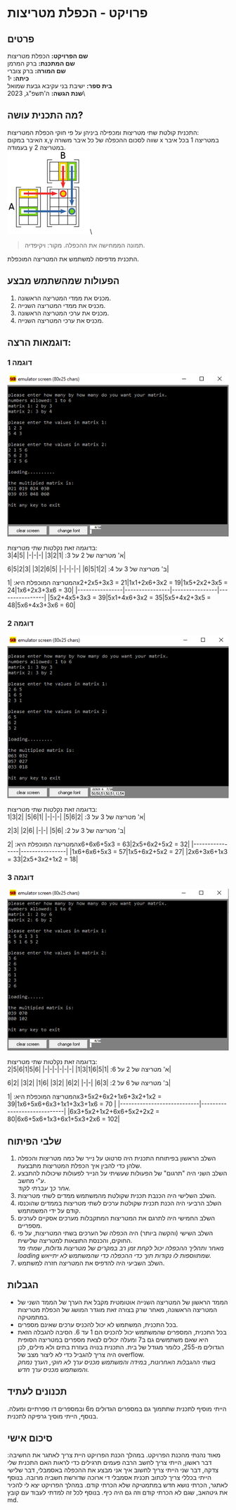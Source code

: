 # פרויקט - הכפלת מטריצות #

## פרטים

**שם הפרויקט:** הכפלת מטריצות\
**שם המתכנת:** ברק המרמן\
**שם המורה:** ברק צוברי\
**כיתה:** י1\
**בית ספר:** ישיבת בני עקיבא גבעת שמואל\
**שנת הגשה:** ה'תשפ"ג, 2023\


## מה התכנית עושה?

התכנית קולטת שתי מטריצות ומכפילה ביניהן על פי חוקי הכפלת המטריצות:\
האיבר במקום x,y שווה לסכום ההכפלה של כל איבר משורה x במטריצה 1 בכל איבר בעמודה y במטריצה 2.\
![](https://github.com/baraksu/MatricsOperation/blob/main/images/%D7%94%D7%A1%D7%91%D7%A8%20%D7%94%D7%9B%D7%A4%D7%9C%D7%AA%20%D7%9E%D7%98%D7%A8%D7%99%D7%A6%D7%95%D7%AA.png?raw=true)\
>תמונה הממחישה את ההכפלה. מקור: ויקיפדיה.

התכנית מדפיסה למשתמש את המטריצה המוכפלת.

## הפעולות שמהשתמש מבצע
1. מכניס את ממדי המטריצה הראשונה.
2. מכניס את ממדי המטריצה השנייה.
3. מכניס את ערכי המטריצה הראשונה.
4. מכניס את ערכי המטריצה השנייה.

## דוגמאות הרצה:
### דוגמה 1
![](https://github.com/baraksu/MatricsOperation/blob/main/images/%D7%93%D7%95%D7%92%D7%9E%D7%AA%20%D7%94%D7%A8%D7%A6%D7%94%201.png?raw=true)

בדוגמה זאת נקלטות שתי מטריצות: \
א' מטריצה של 2 על 3:
|1|2|3|
|-|-|-|
|5|4|3|

ב' מטריצה של 3 על 4:
|2|1|5|6|
|-|-|-|-|
|5|6|2|3|
|3|2|5|6|

המטריצה המוכפלת היא:
|1x2+2x5+3x3 = 21|1x1+2x6+3x2 = 19|1x5+2x2+3x5 = 24|1x6+2x3+3x6 = 30|
|----------------|----------------|----------------|----------------|
|5x2+4x5+3x3 = 39|5x1+4x6+3x2 = 35|5x5+4x2+3x5 = 48|5x6+4x3+3x6 = 60|

### דוגמה 2
![](https://github.com/baraksu/MatricsOperation/blob/main/images/%D7%93%D7%95%D7%92%D7%9E%D7%AA%20%D7%94%D7%A8%D7%A6%D7%94%202.png?raw=true)

בדוגמה זאת נקלטות שתי מטריצות: \
א' מטריצה של 3 על 3:
|2|6|5|
|-|-|-|
|1|6|5|
|2|3|1|

ב' מטריצה של 3 על 2:
|6|5|
|-|-|
|6|2|
|3|2|

המטריצה המוכפלת היא:
|2x6+6x6+5x3 = 63|2x5+6x2+5x2 = 32|
|----------------|----------------|
|1x6+6x6+5x3 = 57|1x5+6x2+5x2 = 27|
|2x6+3x6+1x3 = 33|2x5+3x2+1x2 = 18|

### דוגמה 3
![](https://github.com/baraksu/MatricsOperation/blob/main/images/%D7%93%D7%95%D7%92%D7%9E%D7%AA%20%D7%94%D7%A8%D7%A6%D7%94%203.png?raw=true)

בדוגמה זאת נקלטות שתי מטריצות: \
א' מטריצה של 2 על 6:
|1|5|6|1|3|1|
|-|-|-|-|-|-|
|6|5|1|6|5|2|

ב' מטריצה של 6 על 2:
|3|6|
|-|-|
|2|6|
|2|3|
|6|1|
|2|3|
|2|6|

המטריצה המוכפלת היא:
|1x3+5x2+6x2+1x6+3x2+1x2 = 39|1x6+5x6+6x3+1x1+3x3+1x6 = 70 |
|----------------------------|-----------------------------|
|6x3+5x2+1x2+6x6+5x2+2x2 = 80|6x6+5x6+1x3+6x1+5x3+2x6 = 102|

## שלבי הפיתוח
1. השלב הראשון בפיתוחח התכנית היה סרטוט על נייר של כמה מטריצות והכפלה שלהן כדי להבין איך הכפלת המטריצות מתבצעת.
2. השלב השני היה "תרגום" של הפעולות שעשיתי על הנייר לפעולות שיכולות להתבצע ע"י מחשב.\
*אחר כך עברתי לקוד.*
3. השלב השלישי היה הכנבת תכנית שקולטת מהמשתמש ממדים לשתי מטריצות.
4. השלב הרביעי היה הכנת תכנית שקולטת ערכים לשתי מטריצות בממדים שהוכנסו קודם על ידי המשמתמש.
5. השלב החמישי היה לתרגם את המטריצות המתקבלות מערכים אסקיים לערכים מספריים.
6. השלב השישי (והקשה ביותר) היה הכפלה של הערכים בשתי המטריצות, על פי החוקים, והכנסת התוצאות למטריצה שלישית.\
*מאחר ותהליך ההכפלה יכול לקחת זמן רב במקרים של מטריצות גדולות, שמתי מד loading שמתווספות לו נקודות תוך כדי ההכפלה כדי שהמשתמש לא יתייאש.*
7. השלב השביעי היה להדפיס את המטריצה חזרה למשתמש.

## הגבלות
* הממד הראשון של המטריצה השנייה אוטומטית מקבל את הערך של הממד השני של המטריצה הראשונה, מאחר שרק בצורה זאת מוגדר המושג של הכפלת מטריצות במתמטיקה.
* בכל התכנית, המשתמש לא יכול להכניס ערכים שאינם מספרים.
* בכל התכנית, המספרים שהמשתמש יכול להכניס הם 1 עד 6. הסיבה להגבלה הזאת היא שאם משתמשים גם ב7 ומעלה יכולים לצאת מספרים במטריצה הסופית הגדולים מ-255, כלומר מגודל של בית. התכנית בנויה בעזרת בתים ולא מילים, לכן היה צריך להגביל כדי לא ליצור מצב של overflow.\
*בשתי ההגבלות האחרונות, במידה והמשתמש מכניס ערך לא חוקי, הערך נמחק והמשתמש מכניס ערך חדש.*

## תכנונים לעתיד
הייתי מוסיף לתכנית שתתמוך גם במספרים הגדולים מ6 ובמספרים דו ספרתיים ומעלה. בנוסף, הייתי מוסיך גרפיקה לתכנית.

## סיכום אישי
מאוד נהנתי מהכנת הפרויקט. במהלך הכנת הפרויקט היית צריך לאתגר את החשיבה: דבר ראשון, הייתי צריך לחשב הרבה פעמים תרגילים כדי לראות האם התכנית שלי צדקה, דבר שני הייתי צריך לחשוב איך אני מבצע את ההכפלה באסמבלי, דבר שלישי הייתי בכללי צריך לכתוב תכנית אסמבלי די ארוכה שדורשת חשביה מרובה. בנוסף לאתגר, הכרתי נושא חדש במתמטיקה שלא הכרתי קודם. במהלך הפרויקט יצא לי להכיר את גיטהאב, שגם לא הכרתי קודם וזה גם היה כיף. בנוסף לכל זה למדתי לעבוד עם קובץ md. 
